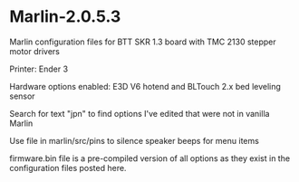 # Marlin-2.0.5.3
Marlin configuration files for BTT SKR 1.3 board with TMC 2130 stepper motor drivers

Printer: Ender 3

Hardware options enabled: E3D V6 hotend and BLTouch 2.x bed leveling sensor

Search for text "jpn" to find options I've edited that were not in vanilla Marlin

Use file in marlin/src/pins to silence speaker beeps for menu items

firmware.bin file is a pre-compiled version of all options as they exist in the configuration files posted here.

